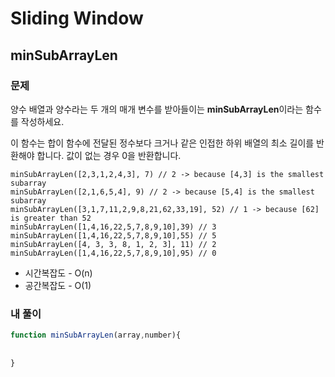 # Sliding Window

## minSubArrayLen

### 문제
양수 배열과 양수라는 두 개의 매개 변수를 받아들이는 **minSubArrayLen**이라는 함수를 작성하세요.

이 함수는 합이 함수에 전달된 정수보다 크거나 같은 인접한 하위 배열의 최소 길이를 반환해야 합니다. 값이 없는 경우 0을 반환합니다.
```
minSubArrayLen([2,3,1,2,4,3], 7) // 2 -> because [4,3] is the smallest subarray
minSubArrayLen([2,1,6,5,4], 9) // 2 -> because [5,4] is the smallest subarray
minSubArrayLen([3,1,7,11,2,9,8,21,62,33,19], 52) // 1 -> because [62] is greater than 52
minSubArrayLen([1,4,16,22,5,7,8,9,10],39) // 3
minSubArrayLen([1,4,16,22,5,7,8,9,10],55) // 5
minSubArrayLen([4, 3, 3, 8, 1, 2, 3], 11) // 2
minSubArrayLen([1,4,16,22,5,7,8,9,10],95) // 0
```
- 시간복잡도 - O(n)
- 공간복잡도 - O(1)

### 내 풀이
```javascript
function minSubArrayLen(array,number){
    
    
}
```

